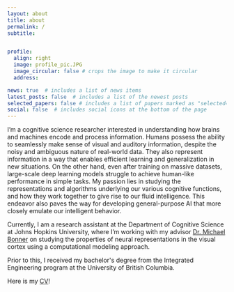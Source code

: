 ```yaml
---
layout: about
title: about
permalink: /
subtitle: 


profile:
  align: right
  image: profile_pic.JPG
  image_circular: false # crops the image to make it circular
  address: 

news: true  # includes a list of news items
latest_posts: false  # includes a list of the newest posts
selected_papers: false # includes a list of papers marked as "selected={true}"
social: false  # includes social icons at the bottom of the page
---
```



I’m a cognitive science researcher interested in understanding how brains and machines encode and process information. Humans possess the ability to seamlessly make sense of visual and auditory information, despite the noisy and ambiguous nature of real-world data. They also represent information in a way that enables efficient learning and generalization in new situations. On the other hand, even after training on massive datasets, large-scale deep learning models struggle to achieve human-like performance in simple tasks. My passion lies in studying the representations and algorithms underlying our various cognitive functions, and how they work together to give rise to our fluid intelligence. This endeavor also paves the way for developing general-purpose AI that more closely emulate our intelligent behavior.

Currently, I am a research assistant at the Department of Cognitive Science at Johns Hopkins University, where I’m working with my advisor <a href="https://cogsci.jhu.edu/directory/michael-bonner/">Dr. Michael Bonner</a> on studying the properties of neural representations in the visual cortex using a computational modeling approach. 

Prior to this, I received my bachelor's degree from the Integrated Engineering program at the University of British Columbia.

Here is my <a href="https://akazemian.github.io/research/CV.pdf">CV</a>!






